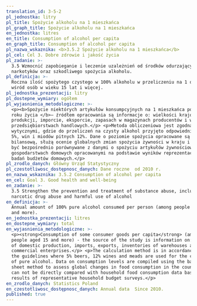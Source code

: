 ```yaml
---
translation_id: 3-5-2
pl_jednostka: litry
pl_title: Spożycie alkoholu na 1 mieszkańca
pl_graph_title: Spożycie alkoholu na 1 mieszkańca
en_jednostka: litres
en_title: Consumption of alcohol per capita
en_graph_title: Consumption of alcohol per capita
pl_nazwa_wskaznika: <b>3.5.2 Spożycie alkoholu na 1 mieszkańca</b>
pl_cel: Cel 3. Dobre zdrowie i jakość życia
pl_zadanie: >-
  3.5 Wzmocnić zapobieganie i leczenie uzależnień od środków odurzających, w tym
  narkotyków oraz szkodliwego spożycia alkoholu.
pl_definicja: >-
  Roczna ilość spożytego czystego w 100% alkoholu w przeliczeniu na 1 osobę
  wśród osób w wieku 15 lat i więcej.
pl_jednostka_prezentacji: litry
pl_dostepne_wymiary: ogółem
pl_wyjasnienia_metodologiczne: >-
  <p><b>Spożycie niektórych artykułów konsumpcyjnych na 1 mieszkańca powyżej 15
  roku życia </b>— źródłem opracowania są informacje o: wielkości krajowej
  produkcji, imporcie, eksporcie, zapasach w magazynach producentów i w
  przedsiębiorstwach handlowych.</p> <p>Metoda obliczeniowa jest zgodna z
  wytycznymi, gdzie do przeliczeń na czysty alkohol przyjęto odpowiednio dla piw
  5%, win i miodów pitnych 12%. Dane o poziomie spożycia opracowane są metodą
  bilansową, służą ocenie globalnych zmian spożycia żywności w kraju i nie mogą
  być bezpośrednio porównywane z danymi o spożyciu artykułów żywnościowych w
  gospodarstwach domowych opracowanymi na podstawie wyników reprezentacyjnych
  badań budżetów domowych.</p>
pl_zrodlo_danych: Główny Urząd Statystyczny
pl_czestotliwosc_dostępnosc_danych: Dane roczne  od 2010 r.
en_nazwa_wskaznika: 3.5.2 Consumption of alcohol per capita
en_cel: Goal 3. Good health and well-being
en_zadanie: >-
  3.5 Strengthen the prevention and treatment of substance abuse, including
  narcotic drug abuse and harmful use of alcohol
en_definicja: >-
  Annual amount of 100% pure alcohol consumed per person (among people aged 15
  and more).
en_jednostka_prezentacji: litres
en_dostepne_wymiary: total
en_wyjasnienia_metodologiczne: >-
  <p><strong>Consumption of some consumer goods per capita</strong> (among
  people aged 15 and more) - the source of the study is information on: the size
  of domestic production, imports, exports, inventories of warehouses and
  commercial enterprises.</p> <p>The calculation method is in accordance with
  the guidelines where 5% beers, 12% wines and meads are used for the conversion
  of pure alcohol. Data on consumption levels are compiled using the balance
  sheet method to assess global changes in food consumption in the country and
  can not be directly compared with household food consumption data based on the
  results of representative household budget surveys.</p>
en_zrodlo_danych: Statistics Poland
en_czestotliwosc_dostępnosc_danych: Annual data  Since 2010.
published: true
---
```

